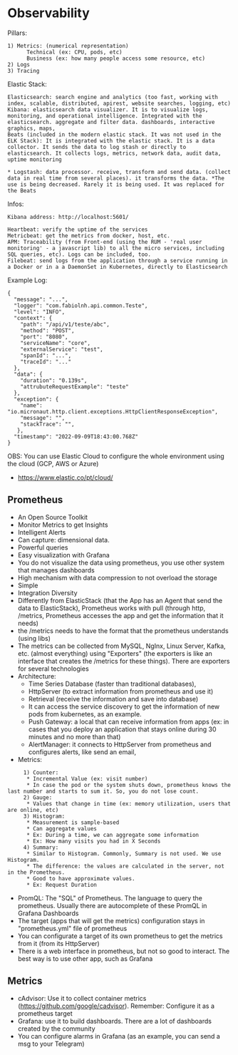 # Observability

Pillars:

```
1) Metrics: (numerical representation) 
      Technical (ex: CPU, pods, etc)
      Business (ex: how many people access some resource, etc)
2) Logs
3) Tracing
```

Elastic Stack:

```
Elasticsearch: search engine and analytics (too fast, working with index, scalable, distributed, apirest, website searches, logging, etc)
Kibana: elasticsearch data visualizer. It is to visualize logs, monitoring, and operational intelligence. Integrated with the elasticsearch. aggregate and filter data. dashboards, interactive graphics, maps, 
Beats (included in the modern elastic stack. It was not used in the ELK Stack): It is integrated with the elastic stack. It is a data collector. It sends the data to log stash or directly to elasticsearch. It collects logs, metrics, network data, audit data, uptime monitoring

* Logstash: data processor. receive, transform and send data. (collect data in real time from several places). it transforms the data. *The use is being decreased. Rarely it is being used. It was replaced for the Beats
```

Infos:
```
Kibana address: http://localhost:5601/

Heartbeat: verify the uptime of the services
Metricbeat: get the metrics from docker, host, etc.
APM: Traceability (from Front-end (using the RUM - 'real user monitoring' - a javascript lib) to all the micro services, including SQL queries, etc). Logs can be included, too.
Filebeat: send logs from the application through a service running in a Docker or in a a DaemonSet in Kubernetes, directly to Elasticsearch
```

Example Log:
```
{
  "message": "...",
  "logger": "com.fabiolnh.api.common.Teste",
  "level": "INFO",
  "context": {
    "path": "/api/v1/teste/abc",
    "method": "POST",
    "port": "8080",
    "serviceName": "core",
    "externalService": "test",
    "spanId": "...",
    "traceId": "..."
  },
  "data": {
    "duration": "0.139s",
    "attrubuteRequestExample": "teste"
  },
  "exception": {
    "name": "io.micronaut.http.client.exceptions.HttpClientResponseException",
    "message": "",
    "stackTrace": "",
   },
  "timestamp": "2022-09-09T18:43:00.768Z"
}
```

OBS: You can use Elastic Cloud to configure the whole environment using the cloud (GCP, AWS or Azure)
- https://www.elastic.co/pt/cloud/

## Prometheus
- An Open Source Toolkit
- Monitor Metrics to get Insights
- Intelligent Alerts
- Can capture: dimensional data. 
- Powerful queries
- Easy visualization with Grafana
- You do not visualize the data using prometheus, you use other system that manages dashboards
- High mechanism with data compression to not overload the storage
- Simple
- Integration Diversity
- Differently from ElasticStack (that the App has an Agent that send the data to ElasticStack), Prometheus works with pull (through http, /metrics, Prometheus accesses the app and get the information that it needs)
- the /metrics needs to have the format that the prometheus understands (using libs)
- The metrics can be collected from MySQL, NgInx, Linux Server, Kafka, etc. (almost everything) using "Exporters" (the exporters is like an interface that creates the /metrics for these things). There are exporters for several technologies
- Architecture: 
     * Time Series Database (faster than traditional databases), 
     * HttpServer (to extract information from prometheus and use it)
     * Retrieval (receive the information and save into database)
     * It can access the service discovery to get the information of new pods from kubernetes, as an example.
     * Push Gateway: a local that can receive information from apps (ex: in cases that you deploy an application that stays online during 30 minutes and no more than that)
     * AlertManager: it connects to HttpServer from prometheus and configures alerts, like send an email, 
- Metrics:
```
     1) Counter: 
      * Incremental Value (ex: visit number)
      * In case the pod or the system shuts down, prometheus knows the last number and starts to sum it. So, you do not lose count.
     2) Gauge:
      * Values that change in time (ex: memory utilization, users that are online, etc)
     3) Histogram:
      * Measurement is sample-based
      * Can aggregate values
      * Ex: During a time, we can aggregate some information
      * Ex: How many visits you had in X Seconds
     4) Summary:
      * Similar to Histogram. Commonly, Summary is not used. We use Histogram.
      * The difference: the values are calculated in the server, not in the Prometheus.
      * Good to have approximate values. 
      * Ex: Request Duration
```
- PromQL: The "SQL" of Prometheus. The language to query the prometheus. Usually there are autocomplete of these PromQL in Grafana Dashboards
- The target (apps that will get the metrics) configuration stays in "prometheus.yml" file of prometheus
- You can configurate a target of its own prometheus to get the metrics from it (from its HttpServer)
- There is a web interface in prometheus, but not so good to interact. The best way is to use other app, such as Grafana

## Metrics
- cAdvisor: Use it to collect container metrics (https://github.com/google/cadvisor). Remember: Configure it as a prometheus target
- Grafana: use it to build dashboards. There are a lot of dashboards created by the community
- You can configure alarms in Grafana (as an example, you can send a msg to your Telegram)
